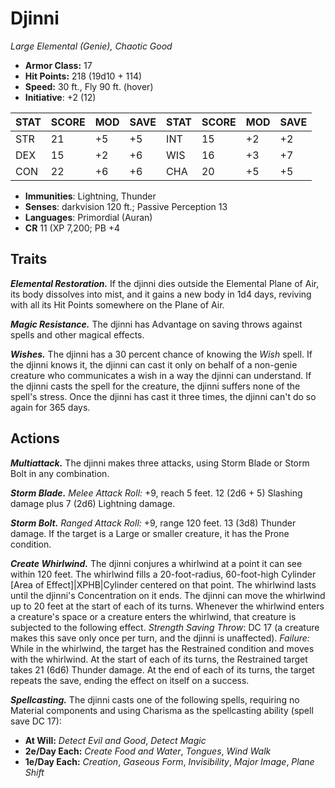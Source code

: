# Djinni

*Large Elemental (Genie), Chaotic Good*

- **Armor Class:** 17
- **Hit Points:** 218 (19d10 + 114)
- **Speed:** 30 ft., Fly 90 ft. (hover)
- **Initiative**: +2 (12)

|STAT|SCORE|MOD|SAVE|STAT|SCORE|MOD|SAVE|
| --- | --- | --- | ---- |---| --- | --- | ---- |
| STR | 21 | +5 | +5 | INT | 15 | +2 | +2 |
| DEX | 15 | +2 | +6 | WIS | 16 | +3 | +7 |
| CON | 22 | +6 | +6 | CHA | 20 | +5 | +5 |

- **Immunities**: Lightning, Thunder
- **Senses**: darkvision 120 ft.; Passive Perception 13
- **Languages**: Primordial (Auran)
- **CR** 11 (XP 7,200; PB +4

## Traits

***Elemental Restoration.*** If the djinni dies outside the Elemental Plane of Air, its body dissolves into mist, and it gains a new body in 1d4 days, reviving with all its Hit Points somewhere on the Plane of Air.

***Magic Resistance.*** The djinni has Advantage on saving throws against spells and other magical effects.

***Wishes.*** The djinni has a 30 percent chance of knowing the *Wish* spell. If the djinni knows it, the djinni can cast it only on behalf of a non-genie creature who communicates a wish in a way the djinni can understand. If the djinni casts the spell for the creature, the djinni suffers none of the spell's stress. Once the djinni has cast it three times, the djinni can't do so again for 365 days.


## Actions

***Multiattack.*** The djinni makes three attacks, using Storm Blade or Storm Bolt in any combination.

***Storm Blade.*** *Melee Attack Roll:* +9, reach 5 feet. 12 (2d6 + 5) Slashing damage plus 7 (2d6) Lightning damage.

***Storm Bolt.*** *Ranged Attack Roll:* +9, range 120 feet. 13 (3d8) Thunder damage. If the target is a Large or smaller creature, it has the Prone condition.

***Create Whirlwind.*** The djinni conjures a whirlwind at a point it can see within 120 feet. The whirlwind fills a 20-foot-radius, 60-foot-high Cylinder [Area of Effect]|XPHB|Cylinder centered on that point. The whirlwind lasts until the djinni's  Concentration on it ends. The djinni can move the whirlwind up to 20 feet at the start of each of its turns.
Whenever the whirlwind enters a creature's space or a creature enters the whirlwind, that creature is subjected to the following effect. *Strength Saving Throw*: DC 17 (a creature makes this save only once per turn, and the djinni is unaffected). *Failure:*  While in the whirlwind, the target has the Restrained condition and moves with the whirlwind. At the start of each of its turns, the Restrained target takes 21 (6d6) Thunder damage. At the end of each of its turns, the target repeats the save, ending the effect on itself on a success.

***Spellcasting.*** The djinni casts one of the following spells, requiring no Material components and using Charisma as the spellcasting ability (spell save DC 17):

- **At Will:** *Detect Evil and Good*, *Detect Magic*
- **2e/Day Each:** *Create Food and Water*, *Tongues*, *Wind Walk*
- **1e/Day Each:** *Creation*, *Gaseous Form*, *Invisibility*, *Major Image*, *Plane Shift*
